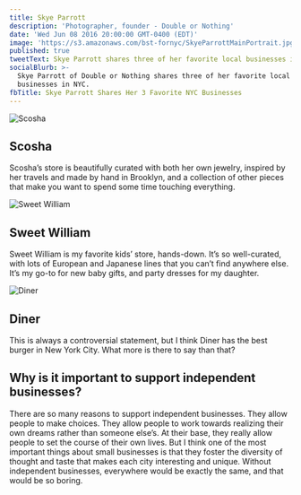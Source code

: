 ```yaml
---
title: Skye Parrott
description: 'Photographer, founder - Double or Nothing'
date: 'Wed Jun 08 2016 20:00:00 GMT-0400 (EDT)'
image: 'https://s3.amazonaws.com/bst-fornyc/SkyeParrottMainPortrait.jpg'
published: true
tweetText: Skye Parrott shares three of her favorite local businesses in NYC
socialBlurb: >-
  Skye Parrott of Double or Nothing shares three of her favorite local
  businesses in NYC.
fbTitle: Skye Parrott Shares Her 3 Favorite NYC Businesses
---
```


![Scosha](https://s3.amazonaws.com/bst-fornyc/SkyeParrottScosha.jpg)

## Scosha

Scosha’s store is beautifully curated with both her own jewelry, inspired by her travels and made by hand in Brooklyn, and a collection of other pieces that make you want to spend some time touching everything.

![Sweet William](https://s3.amazonaws.com/bst-fornyc/SkyeParrottSweetWilliam.jpg)

## Sweet William

Sweet William is my favorite kids’ store, hands-down. It’s so well-curated, with lots of European and Japanese lines that you can’t find anywhere else. It’s my go-to for new baby gifts, and party dresses for my daughter.

![Diner](https://s3.amazonaws.com/bst-fornyc/SkyeParrottDiner.jpg)

## Diner

This is always a controversial statement, but I think Diner has the best burger in New York City. What more is there to say than that?

## Why is it important to support independent businesses?

There are so many reasons to support independent businesses. They allow people to make choices. They allow people to work towards realizing their own dreams rather than someone else’s. At their base, they really allow people to set the course of their own lives. But I think one of the most important things about small businesses is that they foster the diversity of thought and taste that makes each city interesting and unique. Without independent businesses, everywhere would be exactly the same, and that would be so boring.
